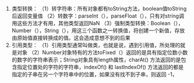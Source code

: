 1. 类型转换：
（1）转字符串：所有对象都有toString方法，boolean值toString后返回变量值
（2）转数字：parseInt（），parseFloat（），只有对string调用这些方法才有用，其他类型返回NaN
（3）强制类型转换：Boolean（），Number（），String（），用这三个函数之一转换值，将创建一个新值，存放由原始值直接转换成的值。这会造成意想不到的后果
2. 引用类型：
（1）引用类型通常叫做类，也就是说，遇到引用值，所处理的就是对象
（2）Number对象特有的方法toFixed（）返回的是具有指定位数小数的数字的字符串表示；String对象具有length属性，charAt() 方法返回的是包含指定位置处的字符的字符串，indexOf() 和 lastIndexOf() 方法返回的都是指定的子串在另一个字符串中的位置，如果没有找不到子串，则返回 -1，